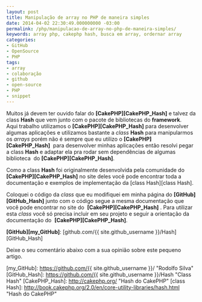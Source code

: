 ```yaml
---
layout: post
title: Manipulação de array no PHP de maneira simples
date: 2014-04-02 22:30:49.000000000 -03:00
permalink: /php/manipulacao-de-array-no-php-de-maneira-simples/
keywords: array php, cakephp hash, busca em array, ordernar array
categories:
- GitHub
- OpenSource
- PHP
tags:
- array
- colaboração
- github
- open-source
- PHP
- snippet
---
```


Muitos já devem ter ouvido falar do **[CakePHP][CakePHP_Hash]** e talvez da
class **Hash** que vem junto com o pacote de bibliotecas do **framework**.
Aqui trabalho utilizamos o **[CakePHP][CakePHP_Hash]** para desenvolver algumas
aplicações e utilizamos bastante a _class_ **Hash** para manipularmos os
_arrays_ porém não é sempre que eu utilizo o **[CakePHP][CakePHP_Hash]** 
para desenvolver minhas aplicações então resolvi pegar a class **Hash** e
adaptar ela pra rodar sem dependências de algumas biblioteca 
do **[CakePHP][CakePHP_Hash]**.

Como a class **Hash** foi originalmente desenvolvida pela comunidade do
**[CakePHP][CakePHP_Hash]** no site deles você pode encontrar toda a
documentação e exemplos de implementação da [class Hash][class Hash].

Coloquei o código da _class_ que eu modifiquei em minha página
do **[GitHub][GitHub_Hash]** junto com o código segue a mesma documentação que
você pode encontrar no site do  **[CakePHP][CakePHP_Hash]** . Para utilizar
esta _class_ você só precisa incluir em seu projeto e seguir a orientação da
documentação do  **[CakePHP][CakePHP_Hash]**.

**[GitHub][my_GitHub]**: [github.com/{{ site.github_username }}/Hash][GitHub_Hash]

Deixe o seu comentário abaixo com a sua opinião sobre este pequeno artigo.


[my_GitHub]: https://github.com/{{ site.github_username }}/ "Rodolfo Silva"
[GitHub_Hash]: https://github.com/{{ site.github_username }}/Hash "Class Hash"
[CakePHP_Hash]: http://cakephp.org/ "Hash do CakePHP"
[class Hash]: http://book.cakephp.org/2.0/en/core-utility-libraries/hash.html "Hash do CakePHP"
